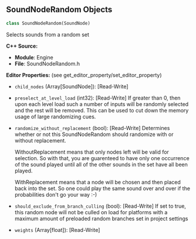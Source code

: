 ## SoundNodeRandom Objects

```python
class SoundNodeRandom(SoundNode)
```

Selects sounds from a random set

**C++ Source:**

- **Module**: Engine
- **File**: SoundNodeRandom.h

**Editor Properties:** (see get_editor_property/set_editor_property)

- ``child_nodes`` (Array[SoundNode]):  [Read-Write]
- ``preselect_at_level_load`` (int32):  [Read-Write] If greater than 0, then upon each level load such a number of inputs will be randomly selected
  and the rest will be removed. This can be used to cut down the memory usage of large randomizing
  cues.
- ``randomize_without_replacement`` (bool):  [Read-Write] Determines whether or not this SoundNodeRandom should randomize with or without
  replacement.

  WithoutReplacement means that only nodes left will be valid for
  selection.  So with that, you are guarenteed to have only one occurrence of the
  sound played until all of the other sounds in the set have all been played.

  WithReplacement means that a node will be chosen and then placed back into the set.
  So one could play the same sound over and over if the probabilities don't go your way :-)
- ``should_exclude_from_branch_culling`` (bool):  [Read-Write] If set to true, this random node will not be culled on load for platforms with a maximum amount of preloaded random branches
   set in project settings
- ``weights`` (Array[float]):  [Read-Write]

<a id="unreal.SoundNodeSoundClass"></a>